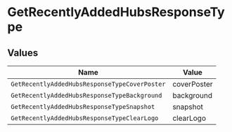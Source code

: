 # GetRecentlyAddedHubsResponseType


## Values

| Name                                          | Value                                         |
| --------------------------------------------- | --------------------------------------------- |
| `GetRecentlyAddedHubsResponseTypeCoverPoster` | coverPoster                                   |
| `GetRecentlyAddedHubsResponseTypeBackground`  | background                                    |
| `GetRecentlyAddedHubsResponseTypeSnapshot`    | snapshot                                      |
| `GetRecentlyAddedHubsResponseTypeClearLogo`   | clearLogo                                     |